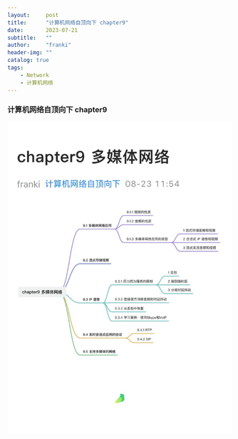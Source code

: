 ```yaml
---
layout:     post
title:      "计算机网络自顶向下 chapter9"
date:       2023-07-21
subtitle:   ""
author:     "franki"
header-img: ""
catalog: true
tags:
    - Network
    - 计算机网络
---
```


### 计算机网络自顶向下 chapter9

![chapter9](/images/posts/network/chapter9.jpg)
